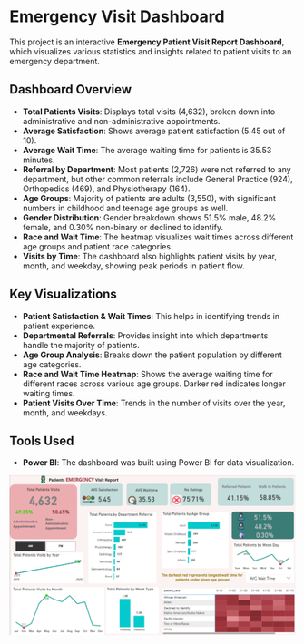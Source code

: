 # Emergency Visit Dashboard

This project is an interactive **Emergency Patient Visit Report Dashboard**, which visualizes various statistics and insights related to patient visits to an emergency department.

## Dashboard Overview

- **Total Patients Visits**: Displays total visits (4,632), broken down into administrative and non-administrative appointments.
- **Average Satisfaction**: Shows average patient satisfaction (5.45 out of 10).
- **Average Wait Time**: The average waiting time for patients is 35.53 minutes.
- **Referral by Department**: Most patients (2,726) were not referred to any department, but other common referrals include General Practice (924), Orthopedics (469), and Physiotherapy (164).
- **Age Groups**: Majority of patients are adults (3,550), with significant numbers in childhood and teenage age groups as well.
- **Gender Distribution**: Gender breakdown shows 51.5% male, 48.2% female, and 0.30% non-binary or declined to identify.
- **Race and Wait Time**: The heatmap visualizes wait times across different age groups and patient race categories.
- **Visits by Time**: The dashboard also highlights patient visits by year, month, and weekday, showing peak periods in patient flow.

## Key Visualizations

- **Patient Satisfaction & Wait Times**: This helps in identifying trends in patient experience.
- **Departmental Referrals**: Provides insight into which departments handle the majority of patients.
- **Age Group Analysis**: Breaks down the patient population by different age categories.
- **Race and Wait Time Heatmap**: Shows the average waiting time for different races across various age groups. Darker red indicates longer waiting times.
- **Patient Visits Over Time**: Trends in the number of visits over the year, month, and weekdays.

## Tools Used

- **Power BI**: The dashboard was built using Power BI for data visualization.
  
![Dashboard](Dashboard.png)
